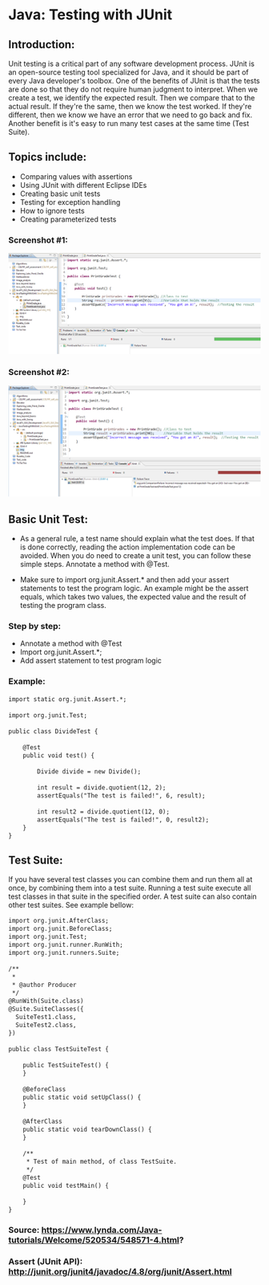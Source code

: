 # Java: Testing with JUnit

## Introduction:
Unit testing is a critical part of any software development process. JUnit is an open-source testing tool specialized for Java, 
and it should be part of every Java developer's toolbox. One of the benefits of JUnit is that the tests are done so that they do not require human judgment to interpret. When we create a test, we identify the expected result. Then we compare that to the actual result. If they're the same, then we know the test worked. If they're different, then we know we have an error that we need to go back and fix. Another benefit is it's easy to run many test cases at the same time (Test Suite).

## Topics include:

* Comparing values with assertions 
* Using JUnit with different Eclipse IDEs 
* Creating basic unit tests 
* Testing for exception handling 
* How to ignore tests
* Creating parameterized tests

### Screenshot #1:
![GUI](https://github.com/ikostan/JavaTestingWithJUnit/blob/master/img/ok.PNG?raw=true "GUI screenshot")

### Screenshot #2:
![GUI](https://github.com/ikostan/JavaTestingWithJUnit/blob/master/img/failure.PNG?raw=true "GUI screenshot")

## Basic Unit Test:
- As a general rule, a test name should explain what the test does. If that is done correctly, reading the action implementation code can be avoided. When you do need to create a unit test, you can follow these simple steps. Annotate a method with @Test.

- Make sure to import org.junit.Assert.* and then add your assert statements to test the program logic. An example might be the assert equals, which takes two values, the expected value and the result of testing the program class.

### Step by step:
* Annotate a method with @Test
* Import org.junit.Assert.*;
* Add assert statement to test program logic

### Example:
```
import static org.junit.Assert.*;

import org.junit.Test;

public class DivideTest {

	@Test
	public void test() {
		
		Divide divide = new Divide();
		
		int result = divide.quotient(12, 2);
		assertEquals("The test is failed!", 6, result);
		
		int result2 = divide.quotient(12, 0);
		assertEquals("The test is failed!", 0, result2);
	}
}

```

## Test Suite:
If you have several test classes you can combine them and run them all at once, by combining them into a test suite. Running a test suite execute all test classes in that suite in the specified order. A test suite can also contain other test suites. See example bellow:
```
import org.junit.AfterClass;
import org.junit.BeforeClass;
import org.junit.Test;
import org.junit.runner.RunWith;
import org.junit.runners.Suite;

/**
 *
 * @author Producer
 */
@RunWith(Suite.class)				
@Suite.SuiteClasses({				
  SuiteTest1.class,
  SuiteTest2.class,  			
})		

public class TestSuiteTest {
    
    public TestSuiteTest() {
    }
    
    @BeforeClass
    public static void setUpClass() {
    }
    
    @AfterClass
    public static void tearDownClass() {
    }

    /**
     * Test of main method, of class TestSuite.
     */
    @Test
    public void testMain() {
   
    }   
}
```

### Source: https://www.lynda.com/Java-tutorials/Welcome/520534/548571-4.html?

### Assert (JUnit API): http://junit.org/junit4/javadoc/4.8/org/junit/Assert.html
 
